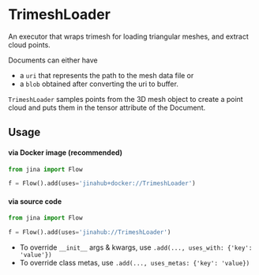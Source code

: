 # TrimeshLoader

An executor that wraps trimesh for loading triangular meshes, and extract cloud points.

Documents can either have
- a `uri` that represents the path to the mesh data file or
- a `blob` obtained after converting the uri to buffer.

`TrimeshLoader` samples points from the 3D mesh object to create a point cloud and puts them in the tensor attribute of the Document.


## Usage

#### via Docker image (recommended)

```python
from jina import Flow

f = Flow().add(uses='jinahub+docker://TrimeshLoader')
```

#### via source code

```python
from jina import Flow

f = Flow().add(uses='jinahub://TrimeshLoader')
```

- To override `__init__` args & kwargs, use `.add(..., uses_with: {'key': 'value'})`
- To override class metas, use `.add(..., uses_metas: {'key': 'value})`
